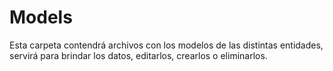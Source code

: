 # Models

Esta carpeta contendrá archivos con los modelos de las distintas entidades, servirá para brindar los datos, editarlos, crearlos o eliminarlos.
